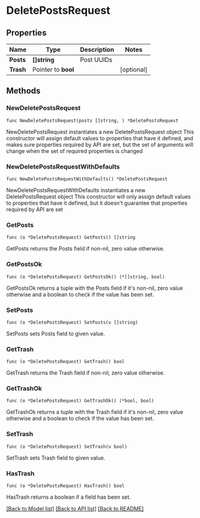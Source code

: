 # DeletePostsRequest

## Properties

Name | Type | Description | Notes
------------ | ------------- | ------------- | -------------
**Posts** | **[]string** | Post UUIDs | 
**Trash** | Pointer to **bool** |  | [optional] 

## Methods

### NewDeletePostsRequest

`func NewDeletePostsRequest(posts []string, ) *DeletePostsRequest`

NewDeletePostsRequest instantiates a new DeletePostsRequest object
This constructor will assign default values to properties that have it defined,
and makes sure properties required by API are set, but the set of arguments
will change when the set of required properties is changed

### NewDeletePostsRequestWithDefaults

`func NewDeletePostsRequestWithDefaults() *DeletePostsRequest`

NewDeletePostsRequestWithDefaults instantiates a new DeletePostsRequest object
This constructor will only assign default values to properties that have it defined,
but it doesn't guarantee that properties required by API are set

### GetPosts

`func (o *DeletePostsRequest) GetPosts() []string`

GetPosts returns the Posts field if non-nil, zero value otherwise.

### GetPostsOk

`func (o *DeletePostsRequest) GetPostsOk() (*[]string, bool)`

GetPostsOk returns a tuple with the Posts field if it's non-nil, zero value otherwise
and a boolean to check if the value has been set.

### SetPosts

`func (o *DeletePostsRequest) SetPosts(v []string)`

SetPosts sets Posts field to given value.


### GetTrash

`func (o *DeletePostsRequest) GetTrash() bool`

GetTrash returns the Trash field if non-nil, zero value otherwise.

### GetTrashOk

`func (o *DeletePostsRequest) GetTrashOk() (*bool, bool)`

GetTrashOk returns a tuple with the Trash field if it's non-nil, zero value otherwise
and a boolean to check if the value has been set.

### SetTrash

`func (o *DeletePostsRequest) SetTrash(v bool)`

SetTrash sets Trash field to given value.

### HasTrash

`func (o *DeletePostsRequest) HasTrash() bool`

HasTrash returns a boolean if a field has been set.


[[Back to Model list]](../README.md#documentation-for-models) [[Back to API list]](../README.md#documentation-for-api-endpoints) [[Back to README]](../README.md)


